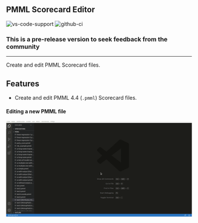 ## PMML Scorecard Editor

![vs-code-support](https://img.shields.io/badge/Visual%20Studio%20Code-1.46.0+-blue.svg) ![github-ci](<https://github.com/kiegroup/kogito-tooling/workflows/CI%20::%20Monorepo%20(full)/badge.svg>)

### **This is a pre-release version to seek feedback from the community**

---

Create and edit PMML Scorecard files.

## Features

- Create and edit PMML 4.4 (`.pmml`) Scorecard files.

#### Editing a new PMML file

![alt](./gifs/pmml.gif?raw=true)
